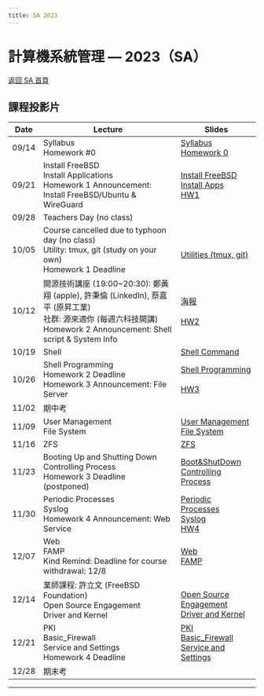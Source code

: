 ```yaml
---
title: SA 2023
---
```


# 計算機系統管理 — 2023（SA）

[返回 SA 首頁](/sa/)

## 課程投影片

| Date  | Lecture | Slides |
|-------|-------------|----------|
| 09/14 | Syllabus<br>Homework #0 | [Syllabus](slides/00_Syllabus.pdf)<br>[Homework 0](slides/00_Homework_0.pdf) |
| 09/21 | Install FreeBSD<br>Install Applications<br>Homework 1 Announcement: Install FreeBSD/Ubuntu & WireGuard | [Install FreeBSD](slides/01_Install_FreeBSD.pdf)<br>[Install Apps](slides/02_Installing_Applications.pdf)<br>[HW1](slides/HW1.pdf) |
| 09/28 | Teachers Day (no class) |  |
| 10/05 | Course cancelled due to typhoon day (no class)<br>Utility: tmux, git (study on your own)<br>Homework 1 Deadline | <br>[Utilities (tmux, git)](slides/05_Utilities_tmux_git.pdf) |
| 10/12 | 開源技術講座 (19:00~20:30): 鄭黃翔 (apple), 許秉倫 (LinkedIn), 蔡嘉平 (原昇工業)<br>社群: 源來適你 (每週六科技開講)<br>Homework 2 Announcement: Shell script & System Info | [海報](slides/20231012_開源技術講座_源來適你.pdf)<br><br>[HW2](slides/HW2.pdf) |
| 10/19 | Shell | [Shell Command](slides/03_Shell.pdf) |
| 10/26 | Shell Programming<br>Homework 2 Deadline<br>Homework 3 Announcement: File Server | [Shell Programming](slides/04_ShellProgramming.pdf)<br><br>[HW3](slides/HW3.pdf) |
| 11/02 | 期中考 |  |
| 11/09 | User Management<br>File System | [User Management](slides/07_User_Management.pdf)<br>[File System](slides/10_FileSystem.pdf) |
| 11/16 | ZFS | [ZFS](slides/15_ZFS.pdf) |
| 11/23 | Booting Up and Shutting Down<br>Controlling Process<br>Homework 3 Deadline (postponed) | [Boot&ShutDown](slides/06_Boot_ShutDown.pdf)<br>[Controlling Process](slides/08_Controlling_Process.pdf) |
| 11/30 | Periodic Processes<br>Syslog<br>Homework 4 Announcement: Web Service | [Periodic Processes](slides/09_Periodic_Processes.pdf)<br>[Syslog](slides/17_Syslog_and_LogRotate.pdf)<br>[HW4](slides/HW4.pdf) |
| 12/07 | Web<br>FAMP<br>Kind Remind: Deadline for course withdrawal: 12/8 | [Web](slides/18_Web.pdf)<br>[FAMP](slides/19_FAMP.pdf) |
| 12/14 | 業師課程: 許立文 (FreeBSD Foundation)<br>Open Source Engagement<br>Driver and Kernel | <br>[Open Source Engagement](slides/21_Open_Source_Engagement.pdf)<br>[Driver and Kernel](slides/20_Driver_and_Kernel.pdf) |
| 12/21 | PKI<br>Basic_Firewall<br>Service and Settings<br>Homework 4 Deadline | [PKI](slides/22_PKI.pdf)<br>[Basic_Firewall](slides/25_Basic_Firewall.pdf)<br>[Service and Settings](slides/11_Service_and_Settings.pdf) |
| 12/28 | 期末考 |  |

---